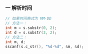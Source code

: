 ### 一 解析时间

```cpp
// 如果时间格式为 MM-DD
// 方法一：
int m = s.substr(0, 2);
int d = s.substr(3, 2);
// 方法二：
int m, d;
sscanf(s.c_str(), "%d-%d", &m, &d);

```

